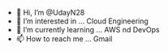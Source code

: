 - 👋 Hi, I’m @UdayN28
- 👀 I’m interested in ... Cloud Engineering
- 🌱 I’m currently learning ... AWS nd DevOps
- 📫 How to reach me ... Gmail

<!---
UdayN28/UdayN28 is a ✨ special ✨ repository because its `README.md` (this file) appears on your GitHub profile.
You can click the Preview link to take a look at your changes.
--->
